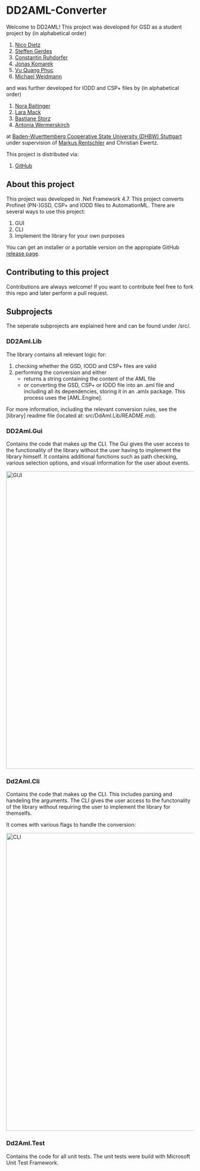 # DD2AML-Converter

Welcome to DD2AML! This project was developed for GSD as a student project by (in alphabetical order)

1. [Nico Dietz](https://github.com/dillasyx)
2. [Steffen Gerdes](https://github.com/SteffenGerdes)
3. [Constantin Ruhdorfer](https://github.com/ConstantinRuhdorfer)
4. [Jonas Komarek](https://github.com/JonasKomarek)
5. [Vu Quang Phuc](https://github.com/VuQuangPhuc)
6. [Michael Weidmann](https://github.com/michaelweidmann)

and was further developed for IODD and CSP+ files by (in alphabetical order)

1. [Nora Baitinger](https://github.com/naboga)
2. [Lara Mack](https://github.com/Sophelec)
3. [Bastiane Storz](https://github.com/Maruny)
4. [Antonia Wermerskirch](https://github.com/WAntonia)

at [Baden-Wuerttemberg Cooperative State University (DHBW) Stuttgart](https://www.dhbw-stuttgart.de/home/) under supervision of [Markus Rentschler](http://wwwlehre.dhbw-stuttgart.de/~rentschler/) and Christian Ewertz.

This project is distributed via:

1. [GitHub](https://github.com/WAntonia/TINF18C_Team_3_DD2AML-Converter)


## About this project

This project was developed in .Net Framework 4.7.
This project converts Profinet (PN-)GSD, CSP+ and IODD files to AutomationML.
There are several ways to use this project:

1. GUI
2. CLI
3. Implement the library for your own purposes

You can get an installer or a portable version on the appropiate GitHub [release page](https://github.com/WAntonia/TINF18C_Team_3_DD2AML-Converter/...).

## Contributing to this project

Contributions are always welcome!
If you want to contribute feel free to fork this repo and later perform a pull request.

## Subprojects

The seperate subprojects are explained here and can be found under /src/.

### DD2Aml.Lib

The library contains all relevant logic for:

1. checking whether the GSD, IODD and CSP+ files are valid
2. performing the conversion and either
    * returns a string containing the content of the AML file
    * or converting the GSD, CSP+ or IODD file into an .aml file and including all its dependencies, storing it in an .amlx package. This process uses the [AML.Engine].

For more information, including the relevant conversion rules, see the [library] readme file (located at: src/DdAml.Lib/README.md).


### DD2Aml.Gui

Contains the code that makes up the CLI.
The Gui gives the user access to the functionality of the library without the user having to implement the library himself.
It contains additional functions such as path checking, various selection options, and visual information for the user about events.

<img width="800" alt="GUI" src="https://user-images.githubusercontent.com/50714940/81333452-f0f75a00-90a4-11ea-8249-86deee0ac1c8.jpg">

### Dd2Aml.Cli

Contains the code that makes up the CLI.
This includes parsing and handeling the arguments.
The CLI gives the user access to the functonality of the library without requiring the user to implement the library for themselfs.

It comes with various flags to handle the conversion:

<img width="800" alt="CLI" src="https://user-images.githubusercontent.com/50714940/81333644-2e5be780-90a5-11ea-8f0a-46017e26153f.png">

### Dd2Aml.Test

Contains the code for all unit tests.
The unit tests were build with Microsoft Unit Test Framework.


